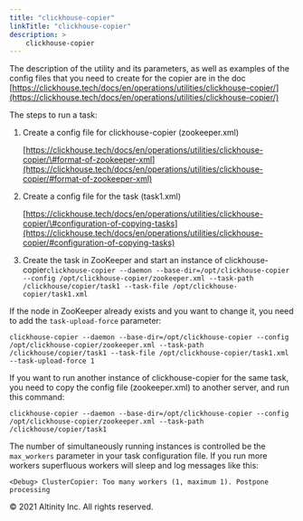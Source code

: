 ```yaml
---
title: "clickhouse-copier"
linkTitle: "clickhouse-copier"
description: >
    clickhouse-copier
---
```


The description of the utility and its parameters, as well as examples of the config files that you need to create for the copier are in the doc [https://clickhouse.tech/docs/en/operations/utilities/clickhouse-copier/](https://clickhouse.tech/docs/en/operations/utilities/clickhouse-copier/)

The steps to run a task:

1. Create a config file for clickhouse-copier \(zookeeper.xml\)

   [https://clickhouse.tech/docs/en/operations/utilities/clickhouse-copier/\#format-of-zookeeper-xml](https://clickhouse.tech/docs/en/operations/utilities/clickhouse-copier/#format-of-zookeeper-xml)

2. Create a config file for the task \(task1.xml\)

   [https://clickhouse.tech/docs/en/operations/utilities/clickhouse-copier/\#configuration-of-copying-tasks](https://clickhouse.tech/docs/en/operations/utilities/clickhouse-copier/#configuration-of-copying-tasks)

3. Create the task in ZooKeeper and start an instance of clickhouse-copier`clickhouse-copier --daemon --base-dir=/opt/clickhouse-copier --config /opt/clickhouse-copier/zookeeper.xml --task-path /clickhouse/copier/task1 --task-file /opt/clickhouse-copier/task1.xml`

If the node in ZooKeeper already exists and you want to change it, you need to add the `task-upload-force` parameter:

`clickhouse-copier --daemon --base-dir=/opt/clickhouse-copier --config /opt/clickhouse-copier/zookeeper.xml --task-path /clickhouse/copier/task1 --task-file /opt/clickhouse-copier/task1.xml --task-upload-force 1`

If you want to run another instance of clickhouse-copier for the same task, you need to copy the config file \(zookeeper.xml\) to another server, and run this command:

`clickhouse-copier --daemon --base-dir=/opt/clickhouse-copier --config /opt/clickhouse-copier/zookeeper.xml --task-path /clickhouse/copier/task1`

The number of simultaneously running instances is controlled be the `max_workers` parameter in your task configuration file. If you run more workers superfluous workers will sleep and log messages like this:

`<Debug> ClusterCopier: Too many workers (1, maximum 1). Postpone processing`

© 2021 Altinity Inc. All rights reserved.

